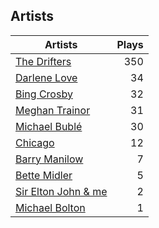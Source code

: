 ## Artists
Artists | Plays 
----- | -----: 
[The Drifters](/artists/the-drifters-1393) | 350
[Darlene Love](/artists/darlene-love-118320) | 34
[Bing Crosby](/artists/bing-crosby-1864) | 32
[Meghan Trainor](/artists/meghan-trainor-543619) | 31
[Michael Bublé](/artists/michael-buble-58319) | 30
[Chicago](/artists/chicago-5663) | 12
[Barry Manilow](/artists/barry-manilow-31897) | 7
[Bette Midler](/artists/bette-midler-58591) | 5
[Sir Elton John & me](/artists/sir-elton-john-me-206023) | 2
[Michael Bolton](/artists/michael-bolton-5090) | 1

